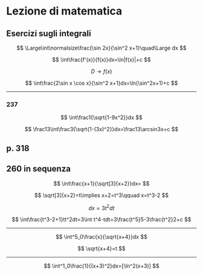 # Lezione di matematica
## Esercizi sugli integrali
$$
\Large\int\normalsize\frac{\sin 2x}{\sin^2 x+1}\quad\Large dx
$$

$$
\int\frac{f'(x)}{f(x)}dx=\ln|f(x)|+c
$$


$$
D\to f(x)
$$


$$
\int\frac{2\sin x \cos x}{\sin^2 x+1}dx=\ln(\sin^2x+1)+c
$$

---

### 237


$$
\int\frac1{\sqrt{1-9x^2}}dx
$$


$$
\frac13\int\frac3{\sqrt{1-(3x)^2}}dx=\frac13\arcsin3x+c
$$


## p. 318

260 in sequenza
---


$$
\int\frac{x+1}{\sqrt[3]{x+2}}dx=
$$

$$
\sqrt[3]{x+2}=t\implies x+2=t^3\qquad x=t^3-2
$$

$$
dx=3t^2dt$$



$$
\int\frac{t^3-2+1}tt^2dt=3\int t^4-tdt=3\frac{t^5}5-3\frac{t^2}2+c
$$

----

$$
\int^5_0\frac{x}{\sqrt{x+4}}dx
$$

$$
\sqrt{x+4}=t
$$


---


$$
\int^1_0\frac{1}{(x+3)^2}dx=[\ln^2(x+3)]
$$
<!--stackedit_data:
eyJoaXN0b3J5IjpbNTQ5NzE1OTE1LC0zOTcxNDQ1MTMsLTEzMj
A0NDY4MTddfQ==
-->